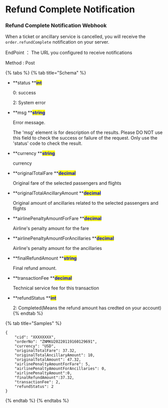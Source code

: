 # Refund Complete Notification

### Refund Complete Notification Webhook

When a ticket or ancillary service is cancelled, you will receive the `order.refundComplete` notification on your server.

EndPoint ： The URL you configured to receive notifications

Method : Post

{% tabs %}
{% tab title="Schema" %}
*   **status **<mark style="color:blue;">**int**</mark>

    0: success

    2: System error
*   **msg **<mark style="color:blue;">**string**</mark>

    Error message.
    
    The 'msg' element is for description of the results. Please DO NOT use this field to check the success or failure of the request. Only use the 'status' code to         check the result.
*   **currency **<mark style="color:blue;">**string**</mark>

    currency
*   **originalTotalFare **<mark style="color:blue;">**decimal**</mark>

    Original fare of the selected passengers and flights
*   **originalTotalAncillaryAmount **<mark style="color:blue;">**decimal**</mark>

    Original amount of ancillaries related to the selected passengers and flights
*   **airlinePenaltyAmountForFare **<mark style="color:blue;">**decimal**</mark>

    Airline's penalty amount for the fare
*   **airlinePenaltyAmountForAncillaries **<mark style="color:blue;">**decimal**</mark>

    Airline's penalty amount for the ancillaries
*   **finalRefundAmount **<mark style="color:blue;">**string**</mark>

    Final refund amount.
*   **transactionFee **<mark style="color:blue;">**decimal**</mark>

    Technical service fee for this transaction
*   **refundStatus **<mark style="color:blue;">**int**</mark>

    2: Completed(Means the refund amount has credted on your account)
{% endtab %}

{% tab title="Samples" %}
```
{
    "cid": "XXXXXXXX",
    "orderNo": "ZNMKU20220119160129691",
    "currency": "USD",
    "originalTotalFare": 37.32,
    "originalTotalAncillaryAmount": 10,
    "originalTotalAmount": 47.32,
    "airlinePenaltyAmountForFare": 5,
    "airlinePenaltyAmountForAncillaries": 0,
    "airlinePenaltyAmount":0,
    "finalRefundAmount":37.32,
    "transactionFee": 2,
    "refundStatus": 2
}
```
{% endtab %}
{% endtabs %}
